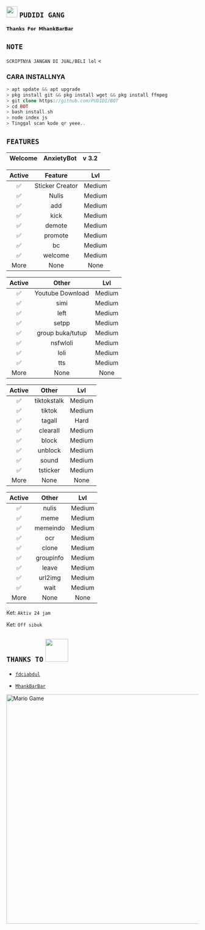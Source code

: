 ## <img src="https://github.com/TheDudeThatCode/TheDudeThatCode/blob/master/Assets/Hi.gif" width="29px"> `PUDIDI GANG`
<p align="center">

</details>

``𝗧𝗵𝗮𝗻𝗸𝘀 𝗙𝗼𝗿 𝗠𝗵𝗮𝗻𝗸𝗕𝗮𝗿𝗕𝗮𝗿``

## ``NOTE``
`SCRIPTNYA JANGAN DI JUAL/BELI lol`
<</div>

### CARA INSTALLNYA
```php
> apt update && apt upgrade
> pkg install git && pkg install wget && pkg install ffmpeg
> git clone https://github.com/PUDIDI/BOT
> cd BOT
> bash install.sh
> node index js
> Tinggal scan kode qr yeee..
```

## ``FEATURES``

| Welcome       |         AnxietyBot                     |    v 3.2    |
| :-----------: | :-----------------------------: | :---------: |


| Active        |                 Feature          | Lvl       |
| :-----------: | :------------------------------: | :-------: |
|       ✅       | Sticker Creator                  | Medium |
|       ✅       | Nulis                            | Medium |
|       ✅       | add                              | Medium |
|       ✅       | kick                             | Medium |
|       ✅       | demote                           | Medium |
|       ✅       | promote                          | Medium |
|       ✅       | bc                               | Medium |
|       ✅       | welcome                          | Medium |
|           More                  | None            | None   |

| Active        |          Other                  | Lvl       | 
| :-----------: | :-----------------------------: | :------:  |
|       ✅       | Youtube Download                | Medium |
|       ✅       | simi                            | Medium |
|       ✅       | left                            | Medium |
|       ✅       | setpp                           | Medium |
|       ✅       | group buka/tutup                | Medium |
|       ✅       | nsfwloli                        | Medium |
|       ✅       | loli                            | Medium |
|       ✅       | tts                             | Medium |
|           More                  | None           | None   |

| Active        |        Other                    | Lvl       |
| :-----------: | :-----------------------------: | :-------: |
|       ✅       | tiktokstalk                     | Medium |
|       ✅       | tiktok                          | Medium |
|       ✅       | tagall                          | Hard   |
|       ✅       | clearall                        | Medium |
|       ✅       | block                           | Medium |
|       ✅       | unblock                         | Medium |
|       ✅       | sound                           | Medium |
|       ✅       | tsticker                        | Medium |
|            More                 | None           | None   | 

| Active        |         Other                    | Lvl      |
| :-----------: | :------------------------------: | :------: |
|       ✅       | nulis                            | Medium |
|       ✅       | meme                             | Medium |
|       ✅       | memeindo                         | Medium |
|       ✅       | ocr                              | Medium |
|       ✅       | clone                            | Medium |
|       ✅       | groupinfo                        | Medium |
|       ✅       | leave                            | Medium |
|       ✅       | url2img                          | Medium |
|       ✅       | wait                             | Medium |
|            More                  | None           | None   |

Ket: ````Aktiv 24 jam````

Ket: ````Off sibuk````

## ``THANKS TO`` <img src="https://github.com/TheDudeThatCode/TheDudeThatCode/blob/master/Assets/Handshake.gif" width="60px">

* [`fdciabdul`](https://github.com/fdciabdul/termux-whatsapp-bot)

* [`MhankBarBar`](https://github.com/MhankBarBar/whatsapp-bot)
<img src="https://github.com/TheDudeThatCode/TheDudeThatCode/blob/master/Assets/dino.gif" alt="Mario Game" width="600" />


